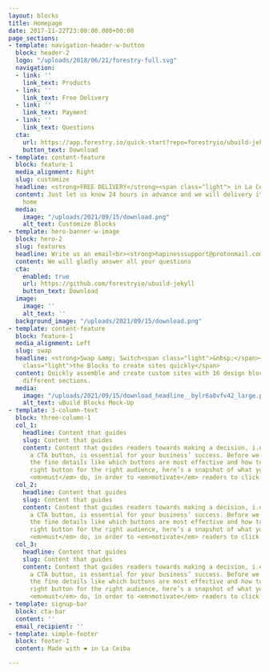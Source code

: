 ```yaml
---
layout: blocks
title: Homepage
date: 2017-11-22T23:00:00.000+00:00
page_sections:
- template: navigation-header-w-button
  block: header-2
  logo: "/uploads/2018/06/21/forestry-full.svg"
  navigation:
  - link: ''
    link_text: Products
  - link: ''
    link_text: Free Delivery
  - link: ''
    link_text: Payment
  - link: ''
    link_text: Questions
  cta:
    url: https://app.forestry.io/quick-start?repo=forestryio/ubuild-jekyll&provider=github&engine=jekyll
    button_text: Download
- template: content-feature
  block: feature-1
  media_alignment: Right
  slug: customize
  headline: <strong>FREE DELIVERY</strong><span class="light"> in La Ceiba</span>
  content: Just let us know 24 hours in advance and we will delivery it near your
    home
  media:
    image: "/uploads/2021/09/15/download.png"
    alt_text: Customize Blocks
- template: hero-banner-w-image
  block: hero-2
  slug: features
  headline: Write us an email<br><strong>hapinesssupport@protonmail.com</strong>
  content: We will gladly answer all your questions
  cta:
    enabled: true
    url: https://github.com/forestryio/ubuild-jekyll
    button_text: Download
  image:
    image: ''
    alt_text: ''
  background_image: "/uploads/2021/09/15/download.png"
- template: content-feature
  block: feature-1
  media_alignment: Left
  slug: swap
  headline: <strong>Swap &amp; Switch<span class="light">&nbsp;</span></strong><span
    class="light">the Blocks to create sites quickly</span>
  content: Quickly assemble and create custom sites with 16 design blocks for seven
    different sections.
  media:
    image: "/uploads/2021/09/15/download_headline__bylr6a8vfv42_large.png"
    alt_text: uBuild Blocks Mock-Up
- template: 3-column-text
  block: three-column-1
  col_1:
    headline: Content that guides
    slug: Content that guides
    content: Content that guides readers towards making a decision, i.e. clicking
      a CTA button, is essential for your business’ success. Before we talk about
      the fine details like which buttons are most effective and how to choose the
      right button for the right audience, here’s a snapshot of what your content
      <em>must</em> do, in order to <em>motivate</em> readers to click the button
  col_2:
    headline: Content that guides
    slug: Content that guides
    content: Content that guides readers towards making a decision, i.e. clicking
      a CTA button, is essential for your business’ success. Before we talk about
      the fine details like which buttons are most effective and how to choose the
      right button for the right audience, here’s a snapshot of what your content
      <em>must</em> do, in order to <em>motivate</em> readers to click the button
  col_3:
    headline: Content that guides
    slug: Content that guides
    content: Content that guides readers towards making a decision, i.e. clicking
      a CTA button, is essential for your business’ success. Before we talk about
      the fine details like which buttons are most effective and how to choose the
      right button for the right audience, here’s a snapshot of what your content
      <em>must</em> do, in order to <em>motivate</em> readers to click the button
- template: signup-bar
  block: cta-bar
  content: ''
  email_recipient: ''
- template: simple-footer
  block: footer-1
  content: Made with ❤︎ in La Ceiba

---
```

